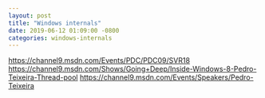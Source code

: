 ```yaml
---
layout: post
title: "Windows internals"
date: 2019-06-12 01:09:00 -0800
categories: windows-internals
---
```



https://channel9.msdn.com/Events/PDC/PDC09/SVR18
https://channel9.msdn.com/Shows/Going+Deep/Inside-Windows-8-Pedro-Teixeira-Thread-pool
https://channel9.msdn.com/Events/Speakers/Pedro-Teixeira

